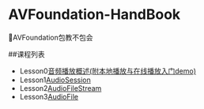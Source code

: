 # AVFoundation-HandBook
📕AVFoundation包教不包会


##课程列表
* Lesson0[音频播放概述(附本地播放与在线播放入门demo)](https://github.com/AlfredTheBest/AVFoundation-HandBook/tree/master/lesson0)
* Lesson1[AudioSession](https://github.com/AlfredTheBest/AVFoundation-HandBook/tree/master/lesson1)
* Lesson2[AudioFileStream](https://github.com/AlfredTheBest/AVFoundation-HandBook/tree/master/lesson2)
* Lesson3[AudioFile](https://github.com/AlfredTheBest/AVFoundation-HandBook/tree/master/lesson3)